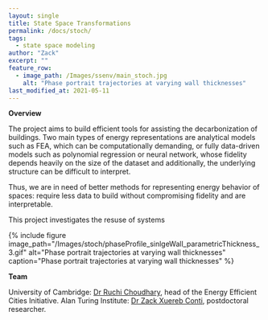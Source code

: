 ```yaml
---
layout: single
title: State Space Transformations
permalink: /docs/stoch/
tags:
  - state space modeling
author: "Zack"
excerpt: ""
feature_row:
  - image_path: /Images/ssenv/main_stoch.jpg
    alt: "Phase portrait trajectories at varying wall thicknesses"
last_modified_at: 2021-05-11
---
```

 

**Overview**

The project aims to build efficient tools for assisting the decarbonization of buildings. Two main types of energy representations are analytical models such as FEA, which can be computationally demanding, or fully data-driven models such as polynomial regression or neural network, whose fidelity depends heavily on the size of the dataset and additionally, the underlying structure can be difficult to interpret. 

Thus, we are in need of better methods for representing energy behavior of spaces: require less data to build without compromising fidelity and are interpretable. 

This project investigates the resuse of systems
 
{% include figure image_path="/Images/stoch/phaseProfile_sinlgeWall_parametricThickness_3.gif" alt="Phase portrait trajectories at varying wall thicknesses" caption="Phase portrait trajectories at varying wall thicknesses" %}

**Team**

University of Cambridge: [Dr Ruchi Choudhary](http://www.eng.cam.ac.uk/profiles/rc488), head of the Energy Efficient Cities Initiative.
Alan Turing Institute: [Dr Zack Xuereb Conti](https://eeci.github.io/home/docs/people/zack/), postdoctoral researcher.
